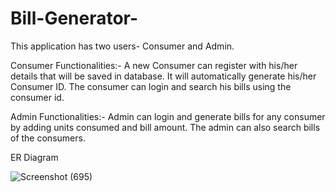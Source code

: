 # Bill-Generator-
This application has two users- Consumer and Admin.

Consumer Functionalities:- 
A new Consumer can register with his/her details that will be saved in database. It will automatically generate his/her Consumer ID. 
The consumer can login and search his bills using the consumer id. 

Admin Functionalities:-
Admin can login and generate bills for any consumer by adding units consumed and bill amount. 
The admin can also search bills of the consumers.

ER Diagram

![Screenshot (695)](https://github.com/aamirusman1/Bill-Generator-/assets/65189161/478aaf0e-2f10-4bcc-8fa1-61119857a28c)
